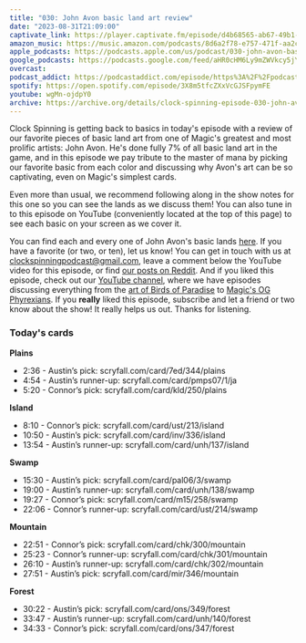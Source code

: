 ```yaml
---
title: "030: John Avon basic land art review"
date: "2023-08-31T21:09:00"
captivate_link: https://player.captivate.fm/episode/d4b68565-ab67-49b1-84e2-8d7b2856f6e6
amazon_music: https://music.amazon.com/podcasts/8d6a2f78-e757-471f-aa2c-47afe84c72db/episodes/8e115615-5754-4d5b-9c91-96e13d2504ba/clock-spinning%E2%80%94magic-the-gathering-history-030-john-avon-basics-the-land-master's-most-masterful-masterpieces
apple_podcasts: https://podcasts.apple.com/us/podcast/030-john-avon-basics-the-land-masters-most-masterful/id1611106302?i=1000626977407
google_podcasts: https://podcasts.google.com/feed/aHR0cHM6Ly9mZWVkcy5jYXB0aXZhdGUuZm0vY2xvY2stc3Bpbm5pbmcv/episode/ZDRiNjg1NjUtYWI2Ny00OWIxLTg0ZTItOGQ3YjI4NTZmNmU2?sa=X&ved=0CAUQkfYCahcKEwjgx5KpuJaBAxUAAAAAHQAAAAAQAQ
overcast: 
podcast_addict: https://podcastaddict.com/episode/https%3A%2F%2Fpodcasts.captivate.fm%2Fmedia%2F141804f9-bb80-4e9a-ad30-43655dd0b8d8%2FClock-Spinning-Episode-030-John-Avon-Basic-Land-Art-converted.mp3&podcastId=3861161
spotify: https://open.spotify.com/episode/3X8m5tfcZXxVcGJSFpymFE
youtube: wgMn-ojdpY0
archive: https://archive.org/details/clock-spinning-episode-030-john-avon-basic-land-art
---
```


Clock Spinning is getting back to basics in today's episode with a review of our favorite pieces of basic land art from one of Magic's greatest and most prolific artists: John Avon. He's done fully 7% of all basic land art in the game, and in this episode we pay tribute to the master of mana by picking our favorite basic from each color and discussing why Avon's art can be so captivating, even on Magic's simplest cards.

Even more than usual, we recommend following along in the show notes for this one so you can see the lands as we discuss them! You can also tune in to this episode on YouTube (conveniently located at the top of this page) to see each basic on your screen as we cover it.

You can find each and every one of John Avon's basic lands [here](https://scryfall.com/search?q=a%3Aavon+t%3Aland+t%3Abasic+Unique%3Aart+order%3Areleased+dir%3Aasc+prefer%3Aoldest&order=released&dir=asc). If you have a favorite (or two, or ten), let us know! You can get in touch with us at clockspinningpodcast@gmail.com, leave a comment below the YouTube video for this episode, or find [our posts on Reddit](https://www.reddit.com/user/ClockSpinning/). And if you liked this episode, check out our [YouTube channel](https://www.youtube.com/@clockspinning), where we have episodes discussing everything from the [art of Birds of Paradise](https://youtu.be/VBaA_23gyJw?si=VuRcj_FGTlhflAUH) to [Magic's OG Phyrexians](https://youtu.be/lou56p-n6Ls?si=zexf1OGxrr1cH_J7). If you **really** liked this episode, subscribe and let a friend or two know about the show! It really helps us out. Thanks for listening.

### Today's cards

**Plains**

* 2:36 - Austin’s pick: scryfall.com/card/7ed/344/plains
* 4:54 - Austin’s runner-up: scryfall.com/card/pmps07/1/ja
* 5:20 - Connor’s pick: scryfall.com/card/kld/250/plains

**Island**

* 8:10 - Connor’s pick: scryfall.com/card/ust/213/island
* 10:50 - Austin’s pick: scryfall.com/card/inv/336/island
* 13:54 - Austin’s runner-up: scryfall.com/card/unh/137/island

**Swamp**

* 15:30 - Austin’s pick: scryfall.com/card/pal06/3/swamp
* 19:00 - Austin’s runner-up: scryfall.com/card/unh/138/swamp
* 19:27 - Connor’s pick: scryfall.com/card/m15/258/swamp
* 22:06 - Connor’s runner-up: scryfall.com/card/ust/214/swamp

**Mountain**

* 22:51 - Connor’s pick: scryfall.com/card/chk/300/mountain 
* 25:23 - Connor’s runner-up: scryfall.com/card/chk/301/mountain
* 26:10 - Austin’s runner-up: scryfall.com/card/chk/302/mountain
* 27:51 -  Austin’s pick: scryfall.com/card/mir/346/mountain

**Forest**

* 30:22 - Austin’s pick: scryfall.com/card/ons/349/forest 
* 33:47 - Austin’s runner-up: scryfall.com/card/unh/140/forest 
* 34:33 - Connor’s pick: scryfall.com/card/ons/347/forest